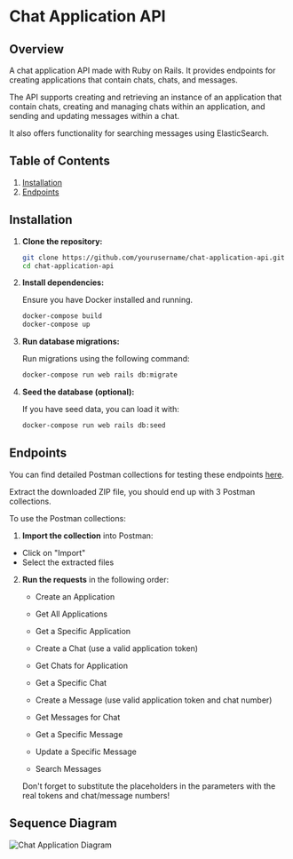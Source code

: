 # Chat Application API

## Overview

A chat application API made with Ruby on Rails. It provides endpoints for creating applications that contain chats, chats, and messages.

The API supports creating and retrieving an instance of an application that contain chats, creating and managing chats within an application, and sending and updating messages within a chat.

It also offers functionality for searching messages using ElasticSearch.

## Table of Contents

1. [Installation](#installation)
2. [Endpoints](#endpoints)

## Installation

1. **Clone the repository:**

   ```bash
   git clone https://github.com/yourusername/chat-application-api.git
   cd chat-application-api

2. **Install dependencies:**

   Ensure you have Docker installed and running.

   ```bash
   docker-compose build
   docker-compose up
3. **Run database migrations:**

   Run migrations using the following command:

   ```bash
   docker-compose run web rails db:migrate

4. **Seed the database (optional):**

   If you have seed data, you can load it with:

   ```bash
   docker-compose run web rails db:seed

## Endpoints

You can find detailed Postman collections for testing these endpoints [here](https://drive.google.com/file/d/1qkCTRp7GMhJ31kwUO1QgwGDoH_2fizTw/view?usp=sharing).

Extract the downloaded ZIP file, you should end up with 3 Postman collections.

To use the Postman collections:

1. **Import the collection** into Postman:
  - Click on "Import" 
  - Select the extracted files
2. **Run the requests** in the following order:
   - Create an Application
   - Get All Applications
   - Get a Specific Application
   - Create a Chat (use a valid application token)
   - Get Chats for Application
   - Get a Specific Chat

   - Create a Message (use valid application token and chat number)
   - Get Messages for Chat
   - Get a Specific Message
   - Update a Specific Message
   - Search Messages

   Don't forget to substitute the placeholders in the parameters with the real tokens and chat/message numbers!

## Sequence Diagram
![Chat Application Diagram](https://github.com/Atattia/chat-application-api/blob/main/chat-sequence-diagram.png)

  
